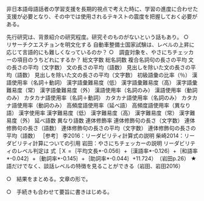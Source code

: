 非日本語母語話者の学習支援を長期的視点で考えた時に、学習の進度に合わせた支援が必要となり、その中では使用されるテキストの震度を把握しておく必要がある。

先行研究は、背景紹介の研究程度。研究そのものがないという話もあり。
○　リサーチクエスチョンを明文化する
自動車整備士国家試験は、レベルの上昇に応じて言語的にも難しくなっているのか？
○　調査対象を、やさにちチェッカーの項目のうちどれにするか？
総文字数
総名詞数
複合名詞句の長さの平均
文の長さの平均（文字数）
文の長さの平均（語数）
見出しを除いた文の長さの平均（語数）
見出しを除いた文の長さの平均（文字数）
初級語彙の比率（％）
漢語使用率（名詞＋動詞）
漢字語彙難易度（低）
漢字語彙難易度（高）
漢字語彙難易度（常）
漢字語彙難易度（外）
漢語使用率（名詞のみ）
漢語使用率（動詞のみ）
カタカナ語使用率（名詞＋動詞）
カタカナ語使用率（名詞のみ）
カタカナ語使用率（動詞のみ）
高頻度語使用率（延べ語）
高頻度語使用率（異なり語）
漢字使用率
漢字難易度（低）
漢字難易度（高）
漢字難易度（常）
漢字難易度（外）
延べ語数
異なり語数
連体修飾率
連体修飾句の長さ（文字数）
連体修飾句の長さ（語数）
連体修飾句の長さの平均（文字数）
連体修飾句の長さの平均（語数）
［参考］
李2016：リーダビリティ計算式の説明
柴崎2014：リーダビリティ計算についての引用
岩田：やさにちチェッカーの説明
	リーダビリティのレベル判定は
	式［Ｘ =｛平均文長*-0.056｝+｛漢語率*-0.126｝+｛和語率*-0.042｝+｛動詞率*-0.145｝+｛助詞率*-0.044｝+11.724）　（岩田p.26）
★語だけでなく、談話レベルの特徴を見ることができる（岩田、岩田2016）


○　結果をまとめる。文章の形で。

○　手続きも合わせて要旨に書きはじめる。


